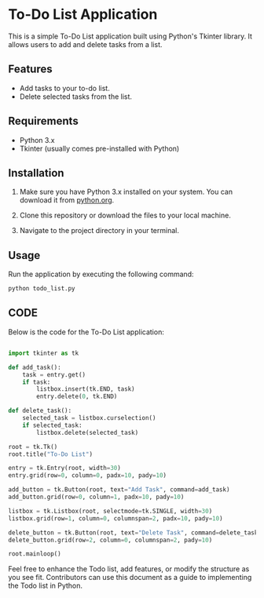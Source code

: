 # To-Do List Application

This is a simple To-Do List application built using Python's Tkinter library. It allows users to add and delete tasks from a list. 

## Features

- Add tasks to your to-do list.
- Delete selected tasks from the list.

## Requirements

- Python 3.x
- Tkinter (usually comes pre-installed with Python)

## Installation

1. Make sure you have Python 3.x installed on your system. You can download it from [python.org](https://www.python.org/downloads/).

2. Clone this repository or download the files to your local machine.

3. Navigate to the project directory in your terminal.

## Usage

Run the application by executing the following command:

```bash
python todo_list.py
```

## CODE
Below is the code for the To-Do List application:

```python

import tkinter as tk

def add_task():
    task = entry.get()
    if task:
        listbox.insert(tk.END, task)
        entry.delete(0, tk.END)

def delete_task():
    selected_task = listbox.curselection()
    if selected_task:
        listbox.delete(selected_task)

root = tk.Tk()
root.title("To-Do List")

entry = tk.Entry(root, width=30)
entry.grid(row=0, column=0, padx=10, pady=10)

add_button = tk.Button(root, text="Add Task", command=add_task)
add_button.grid(row=0, column=1, padx=10, pady=10)

listbox = tk.Listbox(root, selectmode=tk.SINGLE, width=30)
listbox.grid(row=1, column=0, columnspan=2, padx=10, pady=10)

delete_button = tk.Button(root, text="Delete Task", command=delete_task)
delete_button.grid(row=2, column=0, columnspan=2, pady=10)

root.mainloop()
```
Feel free to enhance the Todo list, add features, or modify the structure as you see fit. Contributors can use this document as a guide to implementing the Todo list in Python.

